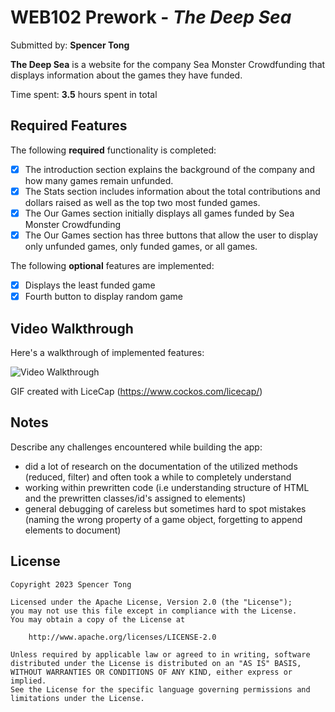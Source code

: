 # WEB102 Prework - *The Deep Sea*

Submitted by: **Spencer Tong**

**The Deep Sea** is a website for the company Sea Monster Crowdfunding that displays information about the games they have funded.

Time spent: **3.5** hours spent in total

## Required Features

The following **required** functionality is completed:

* [x] The introduction section explains the background of the company and how many games remain unfunded.
* [x] The Stats section includes information about the total contributions and dollars raised as well as the top two most funded games.
* [x] The Our Games section initially displays all games funded by Sea Monster Crowdfunding
* [x] The Our Games section has three buttons that allow the user to display only unfunded games, only funded games, or all games.

The following **optional** features are implemented:

* [x] Displays the least funded game
* [x] Fourth button to display random game

## Video Walkthrough

Here's a walkthrough of implemented features:

<img src='https://imgur.com/a/Kqgpw98' title='Video Walkthrough' width='' alt='Video Walkthrough' />

<!-- Replace this with whatever GIF tool you used! -->
GIF created with LiceCap (https://www.cockos.com/licecap/)
<!-- Recommended tools:
[Kap](https://getkap.co/) for macOS
[ScreenToGif](https://www.screentogif.com/) for Windows
[peek](https://github.com/phw/peek) for Linux. -->

## Notes

Describe any challenges encountered while building the app:
- did a lot of research on the documentation of the utilized methods (reduced, filter) and often took a while to completely understand
- working within prewritten code (i.e understanding structure of HTML and the prewritten classes/id's assigned to elements)
- general debugging of careless but sometimes hard to spot mistakes (naming the wrong property of a game object, forgetting to append elements to document)

## License

    Copyright 2023 Spencer Tong

    Licensed under the Apache License, Version 2.0 (the "License");
    you may not use this file except in compliance with the License.
    You may obtain a copy of the License at

        http://www.apache.org/licenses/LICENSE-2.0

    Unless required by applicable law or agreed to in writing, software
    distributed under the License is distributed on an "AS IS" BASIS,
    WITHOUT WARRANTIES OR CONDITIONS OF ANY KIND, either express or implied.
    See the License for the specific language governing permissions and
    limitations under the License.
